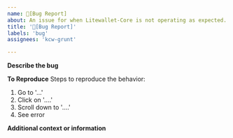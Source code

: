 ```yaml
---
name: 🦟[Bug Report] 
about: An issue for when Litewallet-Core is not operating as expected.
title: '🦟[Bug Report]'
labels: 'bug'
assignees: 'kcw-grunt'

---
```


<!--Reporter: Please read! When the app is not operating as you want it but still performs as expected, that is a **feature request**-->  

**Describe the bug**
<!--A clear and concise description of what the bug is.-->

**To Reproduce**
Steps to reproduce the behavior:
1. Go to '...'
2. Click on '....'
3. Scroll down to '....'
4. See error

**Additional context or information**
<!--Add any other context about the problem here.-->
